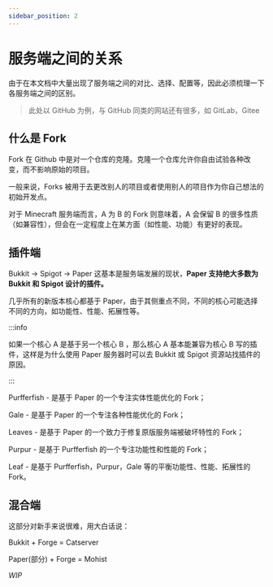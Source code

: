 ```yaml
---
sidebar_position: 2
---
```


# 服务端之间的关系

由于在本文档中大量出现了服务端之间的对比、选择、配置等，因此必须梳理一下各服务端之间的区别。

> 此处以 GitHub 为例，与 GitHub 同类的网站还有很多，如 GitLab，Gitee

## 什么是 Fork

Fork 在 Github 中是对一个仓库的克隆。克隆一个仓库允许你自由试验各种改变，而不影响原始的项目。

一般来说，Forks 被用于去更改别人的项目或者使用别人的项目作为你自己想法的初始开发点。

对于 Minecraft 服务端而言，A 为 B 的 Fork 则意味着，A 会保留 B 的很多性质（如兼容性），但会在一定程度上在某方面（如性能、功能）有更好的表现。

## 插件端

Bukkit -> Spigot -> Paper 这基本是服务端发展的现状，**Paper 支持绝大多数为 Bukkit 和 Spigot 设计的插件。**

几乎所有的新版本核心都基于 Paper，由于其侧重点不同，不同的核心可能选择不同的方向，如功能性、性能、拓展性等。

:::info

如果一个核心 A 是基于另一个核心 B ，那么核心 A 基本能兼容为核心 B 写的插件，这样是为什么使用 Paper 服务器时可以去 Bukkit 或 Spigot 资源站找插件的原因。

:::

Purfferfish - 是基于 Paper 的一个专注实体性能优化的 Fork；

Gale - 是基于 Paper 的一个专注各种性能优化的 Fork；

Leaves - 是基于 Paper 的一个致力于修复原版服务端被破坏特性的 Fork；

Purpur - 是基于 Purfferfish 的一个专注功能性和性能的 Fork；

Leaf - 是基于 Purfferfish，Purpur，Gale 等的平衡功能性、性能、拓展性的 Fork。

## 混合端

这部分对新手来说很难，用大白话说：

Bukkit + Forge = Catserver

Paper(部分) + Forge = Mohist

_WIP_
